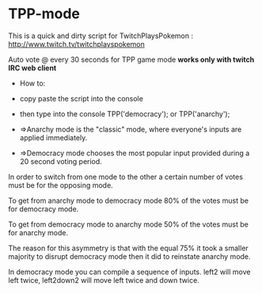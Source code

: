 TPP-mode
========

This is a quick and dirty script for TwitchPlaysPokemon : http://www.twitch.tv/twitchplayspokemon


Auto vote @ every 30 seconds for TPP game mode **works only with twitch IRC web client**

 * How to: 
 * copy paste the script into the console 
 * then type into the console TPP('democracy'); or TPP('anarchy'); 

 
 * =>Anarchy mode is the "classic" mode, where everyone's inputs are applied immediately.

 * =>Democracy mode chooses the most popular input provided during a 20 second voting period.

In order to switch from one mode to the other a certain number of votes must be for the opposing mode.

To get from anarchy mode to democracy mode 80% of the votes must be for democracy mode.

To get from democracy mode to anarchy mode 50% of the votes must be for anarchy mode.

The reason for this asymmetry is that with the equal 75% it took a smaller majority to disrupt democracy mode then it did to reinstate anarchy mode.

In democracy mode you can compile a sequence of inputs. left2 will move left twice, left2down2 will move left twice and down twice.

